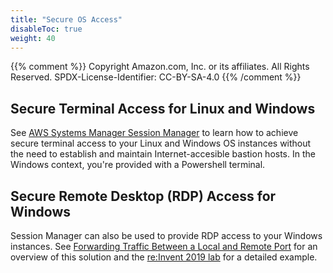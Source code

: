 ```yaml
---
title: "Secure OS Access"
disableToc: true
weight: 40
---
```


{{% comment %}}
Copyright Amazon.com, Inc. or its affiliates. All Rights Reserved.
SPDX-License-Identifier: CC-BY-SA-4.0
{{% /comment %}}

## Secure Terminal Access for Linux and Windows

See [AWS Systems Manager Session Manager](https://docs.aws.amazon.com/systems-manager/latest/userguide/session-manager.html) to learn how to achieve secure terminal access to your Linux and Windows OS instances without the need to establish and maintain Internet-accesible bastion hosts.  In the Windows context, you're provided with a Powershell terminal.

## Secure Remote Desktop (RDP) Access for Windows

Session Manager can also be used to provide RDP access to your Windows instances. See [Forwarding Traffic Between a Local and Remote Port](https://aws.amazon.com/about-aws/whats-new/2019/08/now-forward-traffic-between-a-local-and-remote-port-using-session-manager/) for an overview of this solution and the [re:Invent 2019 lab](https://reinvent2019.aws-management.tools/mgt406/en/optional/step7.html) for a detailed example.